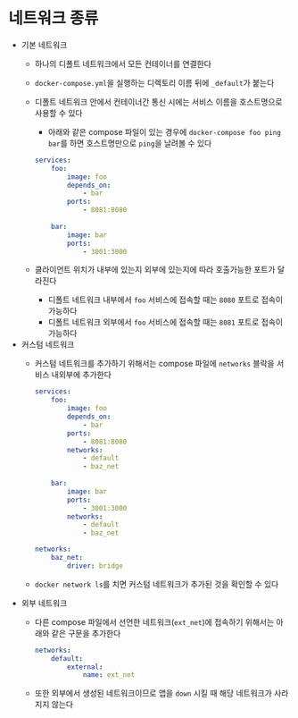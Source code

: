 # 네트워크 종류

- 기본 네트워크
    - 하나의 디폴트 네트워크에서 모든 컨테이너를 연결한다
    - `docker-compose.yml`을 실행하는 디렉토리 이름 뒤에 `_default`가 붙는다
    - 디폴트 네트워크 안에서 컨테이너간 통신 시에는 서비스 이름을 호스트명으로 사용할 수 있다
        - 아래와 같은 compose 파일이 있는 경우에 `docker-compose foo ping bar`를 하면 호스트명만으로 `ping`을 날려볼 수 있다

        ```yaml
        services:
        	foo:
        		image: foo
        		depends_on: 
        			- bar
        		ports:
        			- 8081:8080
        	
        	bar:
        		image: bar
        		ports:
        			- 3001:3000
        ```

    - 클라이언트 위치가 내부에 있는지 외부에 있는지에 따라 호출가능한 포트가 달라진다
        - 디폴트 네트워크 내부에서 `foo` 서비스에 접속할 때는 `8080` 포트로 접속이 가능하다
        - 디폴트 네트워크 외부에서 `foo` 서비스에 접속할 때는 `8081` 포트로 접속이 가능하다
- 커스텀 네트워크
    - 커스텀 네트워크를 추가하기 위해서는 compose 파일에 `networks` 블락을 서비스 내외부에 추가한다

        ```yaml
        services:
        	foo:
        		image: foo
        		depends_on: 
        			- bar
        		ports:
        			- 8081:8080
        		networks:
        			- default
        			- baz_net
        	
        	bar:
        		image: bar
        		ports:
        			- 3001:3000
        		networks:
        			- default
        			- baz_net

        networks:
        	baz_net:
        		driver: bridge
        ```

    - `docker network ls`를 치면 커스텀 네트워크가 추가된 것을 확인할 수 있다
- 외부 네트워크
    - 다른 compose 파일에서 선언한 네트워크(`ext_net`)에 접속하기 위해서는 아래와 같은 구문을 추가한다

        ```yaml
        networks:
        	default:
        		external:
        			name: ext_net
        ```

    - 또한 외부에서 생성된 네트워크이므로 앱을 `down` 시킬 때 해당 네트워크가 사라지지 않는다